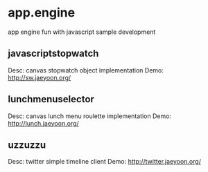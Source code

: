 app.engine
==========
app engine fun with javascript sample development

javascriptstopwatch 
-------------------
Desc: canvas stopwatch object implementation
Demo: http://sw.jaeyoon.org/

lunchmenuselector
-----------------
Desc: canvas lunch menu roulette implementation
Demo: http://lunch.jaeyoon.org/

uzzuzzu 
-------
Desc: twitter simple timeline client
Demo: http://twitter.jaeyoon.org/

